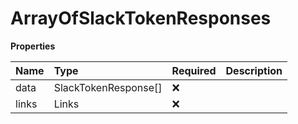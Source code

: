# ArrayOfSlackTokenResponses

**Properties**

| Name  | Type                 | Required | Description |
| :---- | :------------------- | :------- | :---------- |
| data  | SlackTokenResponse[] | ❌       |             |
| links | Links                | ❌       |             |
